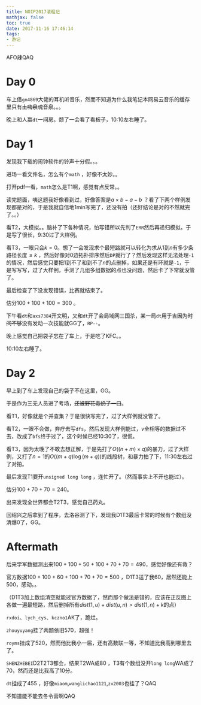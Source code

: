 ```yaml
---
title: NOIP2017滚粗记
mathjax: false
toc: true
date: 2017-11-16 17:46:14
tags:
- 游记
---
```


AFO辣QAQ

<!-- more -->

# Day 0

车上借`gn4869`大佬的耳机听音乐，然而不知道为什么我笔记本网易云音乐的缓存里只有<s>土嗨泉</s>魂音泉。。。

晚上和人赢`dt`一间房。颓了一会看了看板子，10:10左右睡了。

# Day 1

发现我下载的闹钟软件的铃声十分假。。。

进场一看文件名，怎么有个`math` ，好像不太妙。。

打开pdf一看，`math`怎么是T1啊，感觉有点反常。。

读完题面，咦这题我好像看到过，好像答案是$a \times b-a-b$ ？看了下两个样例发现都是对的，于是我就自信地1min写完了，还没有拍（还好结论是对的不然就完了。。）

看T2，大模拟。。脑补了下各种情况，怕写错所以先判了`ERR`然后再递归模拟。于是写了很长，9:30过了大样例。

看T3，一眼只会$k=0$。想了一会发现求个最短路就可以转化为求从$1$到$n$有多少条路径长度$\leq k$ ，然后好像对$0$边拓扑排序然后`DP`就行了？然后发现这样无法处理`-1`的情况，然后感觉只要把$1$到不了和到不了$n$的点删掉，如果还是有环就是`-1`，于是写写写，过了大样例，手测了几组多组数据的点也没问题，然后卡了下常就没管了。

最后检查了下没发现错误，比赛就结束了。

估分$100+100+100=300$ 。

下午看`dt`和`axs7384`开文明，又和`dt`开了会局域网三国杀，某一局`dt`用于吉<s>因为时间不够</s>没有发动一次技能就GG了，`RP--`。

晚上感觉自己把袋子忘在了车上，于是吃了KFC。。

10:10左右睡了。

# Day 2

早上到了车上发现自己的袋子不在这里，GG。

于是作为三无人员进了考场，<s>还被野花毒奶了一口</s>。

看T1，好像就是个并查集？于是很快写完了，过了大样例就没管了。

看T2，一眼不会做，弃疗去写`dfs`，然后发现大样例能过，$v$全相等的数据过不去，改成了`bfs`终于过了，这个时候已经10:30了，很慌。

看T3，因为太晚了不敢去想正解，于是先打了$O((n+m) \times q)$的暴力，过了大样例，又打了$n=1$的$O((m+q) \log (m+q))$的线段树，和暴力拍了下，11:30左右过了对拍。

最后发现T1要开`unsigned long long` ，连忙开了。（然而事实上不开也能过）。

估分$100+70+70=240$。

出来发现全世界都会T2T3，感觉自己药丸。

回绍兴之后拿到了程序，去洛谷测了下，发现我D1T3最后卡常的时候有个数组没清爆$0$了，GG。

# Aftermath

后来学军数据测出来$100+100+50+100+70+70=490$，感觉好像还有救？

官方数据$100+100+60+100+70+70=500$ ，D1T3送了我60，居然还能上$500$，感动。。

（D1T3加上数组清空就能过官方数据了，然而那个做法是错的，应该在正反图上各做一遍最短路，然后删掉所有$dist(1,u)+dist(u,n)>dist(1,n)+k$的点）

`rxdoi`、`lych_cys`、`kczno1`AK了，跪烂。

`zhouyuyang`挂了两题依旧$570$，超强！

`royms`挂成了$520$，然而他比我小一届，还有高数联一等，不知道比我高到哪里去了。

`SHENZHEBEI`D2T2T3都会，结果T2WA成$80$ ，T3有个数组没开`long long`WA成了$70$，然而还是比我高了$10$分。

`dt`挂成了$455$ ，好像`miaom`,`wanglichao1121`,`zx2003`也挂了？QAQ

不知道能不能去冬令营啊QAQ













